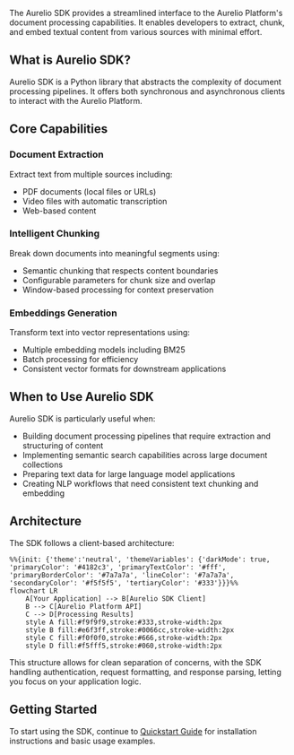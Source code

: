 The Aurelio SDK provides a streamlined interface to the Aurelio Platform's document processing capabilities. It enables developers to extract, chunk, and embed textual content from various sources with minimal effort.

## What is Aurelio SDK?

Aurelio SDK is a Python library that abstracts the complexity of document processing pipelines. It offers both synchronous and asynchronous clients to interact with the Aurelio Platform.

## Core Capabilities

### Document Extraction
Extract text from multiple sources including:
- PDF documents (local files or URLs)
- Video files with automatic transcription
- Web-based content

### Intelligent Chunking
Break down documents into meaningful segments using:
- Semantic chunking that respects content boundaries
- Configurable parameters for chunk size and overlap
- Window-based processing for context preservation

### Embeddings Generation
Transform text into vector representations using:
- Multiple embedding models including BM25
- Batch processing for efficiency
- Consistent vector formats for downstream applications

## When to Use Aurelio SDK

Aurelio SDK is particularly useful when:

- Building document processing pipelines that require extraction and structuring of content
- Implementing semantic search capabilities across large document collections
- Preparing text data for large language model applications
- Creating NLP workflows that need consistent text chunking and embedding

## Architecture

The SDK follows a client-based architecture:

```mermaid
%%{init: {'theme':'neutral', 'themeVariables': {'darkMode': true, 'primaryColor': '#4182c3', 'primaryTextColor': '#fff', 'primaryBorderColor': '#7a7a7a', 'lineColor': '#7a7a7a', 'secondaryColor': '#f5f5f5', 'tertiaryColor': '#333'}}}%%
flowchart LR
    A[Your Application] --> B[Aurelio SDK Client]
    B --> C[Aurelio Platform API]
    C --> D[Processing Results]
    style A fill:#f9f9f9,stroke:#333,stroke-width:2px
    style B fill:#e6f3ff,stroke:#0066cc,stroke-width:2px
    style C fill:#f0f0f0,stroke:#666,stroke-width:2px
    style D fill:#f5fff5,stroke:#060,stroke-width:2px
```

This structure allows for clean separation of concerns, with the SDK handling authentication, request formatting, and response parsing, letting you focus on your application logic.

## Getting Started

To start using the SDK, continue to [Quickstart Guide](quickstart) for installation instructions and basic usage examples.